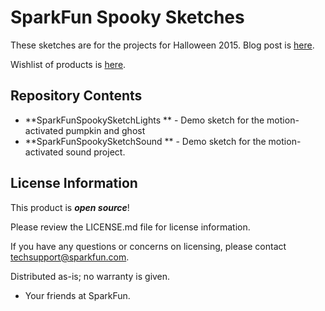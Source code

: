 SparkFun Spooky Sketches
========================

These sketches are for the projects for Halloween 2015. 
Blog post is [here]().

Wishlist of products is [here](). 


Repository Contents
-------------------
* **SparkFunSpookySketchLights ** - Demo sketch for the motion-activated pumpkin and ghost
* **SparkFunSpookySketchSound ** - Demo sketch for the motion-activated sound project. 

License Information
-------------------

This product is _**open source**_! 

Please review the LICENSE.md file for license information. 

If you have any questions or concerns on licensing, please contact techsupport@sparkfun.com.

Distributed as-is; no warranty is given.

- Your friends at SparkFun.